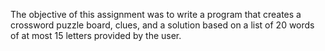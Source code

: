 The objective of this assignment was to write a program that creates a crossword puzzle board, clues, and a solution based on a list of 20 words of at most 15 letters provided by the user. 
